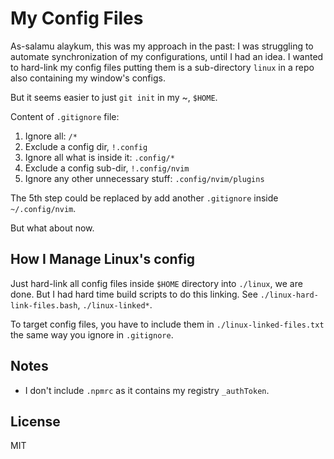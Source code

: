 # My Config Files

As-salamu alaykum, this was my approach in the past: I was struggling to automate synchronization of my configurations, until I had an idea. I wanted to hard-link my config files putting them is a sub-directory `linux` in a repo also containing my window's configs.

But it seems easier to just `git init` in my ~, `$HOME`.

Content of `.gitignore` file:

1. Ignore all: `/*`
2. Exclude a config dir, `!.config`
3. Ignore all what is inside it: `.config/*`
4. Exclude a config sub-dir, `!.config/nvim`
5. Ignore any other unnecessary stuff: `.config/nvim/plugins`

The 5th step could be replaced by add another `.gitignore` inside `~/.config/nvim`.

But what about now.

## How I Manage Linux's config

Just hard-link all config files inside `$HOME` directory into `./linux`, we are done. But I had hard time build scripts to do this linking. See `./linux-hard-link-files.bash`, `./linux-linked*`.

To target config files, you have to include them in `./linux-linked-files.txt` the same way you ignore in `.gitignore`.

## Notes

* I don't include `.npmrc` as it contains my registry `_authToken`.

## License

MIT
